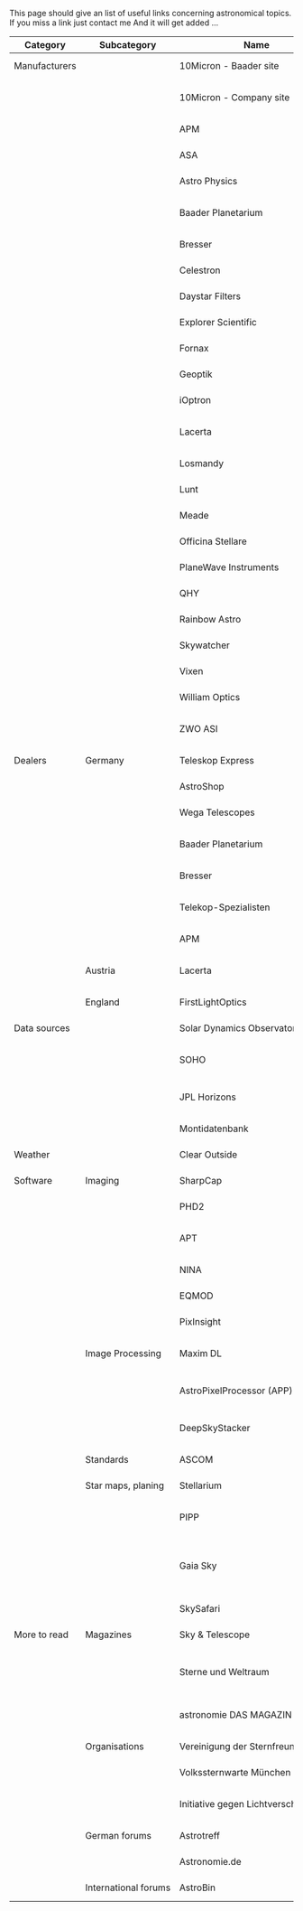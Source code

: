This page should give an list of useful links concerning astronomical topics.
If you miss a link just contact me And it will get added ...

|Category              |Subcategory                 |Name                                            |Description                                                                                                 |Link                                                                                                                        |
|----------------------|----------------------------|------------------------------------------------|------------------------------------------------------------------------------------------------------------|----------------------------------------------------------------------------------------------------------------------------|
|Manufacturers         |                            |10Micron&nbsp;-&nbsp;Baader&nbsp;site           |Telescope&nbsp;mounts                                                                                       |[https://10micron.de/en](https://10micron.de/en){:target="_blank"}                                                          |
|                      |                            |10Micron&nbsp;-&nbsp;Company&nbsp;site          |Telescope&nbsp;mounts                                                                                       |[https://www.10micron.eu/en/homepage](https://www.10micron.eu/en/homepage){:target="_blank"}                                |
|                      |                            |APM                                             |Telescopes&nbsp;and&nbsp;mounts                                                                             |[https://www.apm-telescopes.de](https://www.apm-telescopes.de){:target="_blank"}                                            |
|                      |                            |ASA                                             |Telescopes&nbsp;and&nbsp;mounts                                                                             |[https://www.astrosysteme.com](https://www.astrosysteme.com){:target="_blank"}                                              |
|                      |                            |Astro&nbsp;Physics                              |Telescopes&nbsp;and&nbsp;mounts                                                                             |[https://www.astro-physics.com](https://www.astro-physics.com){:target="_blank"}                                            |
|                      |                            |Baader&nbsp;Planetarium                         |Sky&nbsp;domes,&nbsp;filters,&nbsp;complete&nbsp;observatories                                              |[https://www.baader-planetarium.com](https://www.baader-planetarium.com){:target="_blank"}                                  |
|                      |                            |Bresser                                         |Telescopes                                                                                                  |[https://www.bresser.de/startseite](https://www.bresser.de/startseite){:target="_blank"}                                    |
|                      |                            |Celestron                                       |Telescopes                                                                                                  |[https://www.celestron.com](https://www.celestron.com){:target="_blank"}                                                    |
|                      |                            |Daystar&nbsp;Filters                            |Solar&nbsp;observation&nbsp;filters                                                                         |[https://www.daystarfilters.com](https://www.daystarfilters.com){:target="_blank"}                                          |
|                      |                            |Explorer&nbsp;Scientific                        |Telescopes,&nbsp;Eyepieces                                                                                  |[https://explorescientificusa.com](https://explorescientificusa.com){:target="_blank"}                                      |
|                      |                            |Fornax                                          |Mounts                                                                                                      |[https://fornaxmounts.com](https://fornaxmounts.com){:target="_blank"}                                                      |
|                      |                            |Geoptik                                         |Cases,&nbsp;mount&nbsp;accesories,&nbsp;and&nbsp;more                                                       |[https://www.geoptik.com](https://www.geoptik.com){:target="_blank"}                                                        |
|                      |                            |iOptron                                         |Mounts,&nbsp;solar&nbsp;telescopes                                                                          |[https://www.ioptron.com](https://www.ioptron.com){:target="_blank"}                                                        |
|                      |                            |Lacerta                                         |Telescopes,&nbsp;MGEN3&nbsp;guider                                                                          |[https://lacerta-optics.com/index.php](https://lacerta-optics.com/index.php){:target="_blank"}                              |
|                      |                            |Losmandy                                        |Mounts,&nbsp;Dovetails                                                                                      |[http://www.losmandy.com](http://www.losmandy.com){:target="_blank"}                                                        |
|                      |                            |Lunt                                            |Solar&nbsp;telescopes                                                                                       |[https://luntsolarsystems.com](https://luntsolarsystems.com){:target="_blank"}                                              |
|                      |                            |Meade                                           |Telescopes,&nbsp;Eyepieces                                                                                  |[https://www.meade.com](https://www.meade.com){:target="_blank"}                                                            |
|                      |                            |Officina&nbsp;Stellare                          |Telescopes                                                                                                  |[https://www.officinastellare.com](https://www.officinastellare.com){:target="_blank"}                                      |
|                      |                            |PlaneWave&nbsp;Instruments                      |Telescopes&nbsp;and&nbsp;mounts                                                                             |[https://www.planewave.eu](https://www.planewave.eu){:target="_blank"}                                                      |
|                      |                            |QHY                                             |Cameras,&nbsp;Filterwheels                                                                                  |[https://www.qhyccd.com](https://www.qhyccd.com){:target="_blank"}                                                          |
|                      |                            |Rainbow&nbsp;Astro                              |Mounts                                                                                                      |[https://www.rainbowastro.com](https://www.rainbowastro.com){:target="_blank"}                                              |
|                      |                            |Skywatcher                                      |Telescopes&nbsp;and&nbsp;mounts                                                                             |[https://skywatcher.com](https://skywatcher.com){:target="_blank"}                                                          |
|                      |                            |Vixen                                           |Telescopes                                                                                                  |[https://global.vixen.co.jp/en](https://global.vixen.co.jp/en){:target="_blank"}                                            |
|                      |                            |William&nbsp;Optics                             |Telescopes                                                                                                  |[https://williamoptics.com](https://williamoptics.com){:target="_blank"}                                                    |
|                      |                            |ZWO&nbsp;ASI                                    |Cameras,&nbsp;Filterwheels,&nbsp;Guiding&nbsp;Solutions                                                     |[https://astronomy-imaging-camera.com](https://astronomy-imaging-camera.com){:target="_blank"}                              |
|Dealers               |Germany                     |Teleskop&nbsp;Express                           |Big&nbsp;german&nbsp;astro&nbsp;dealer&nbsp;near&nbsp;munich                                                |[https://www.teleskop-express.de](https://www.teleskop-express.de){:target="_blank"}                                        |
|                      |                            |AstroShop                                       |Big&nbsp;german&nbsp;astro&nbsp;dealer&nbsp;in&nbsp;bavaria                                                 |[https://www.astroshop.de](https://www.astroshop.de){:target="_blank"}                                                      |
|                      |                            |Wega&nbsp;Telescopes                            |German&nbsp;dealer&nbsp;near&nbsp;munich                                                                    |[https://www.wega-telescopes.de](https://www.wega-telescopes.de){:target="_blank"}                                          |
|                      |                            |Baader&nbsp;Planetarium                         |Own&nbsp;products,&nbsp;10Micron,&nbsp;PWI,&nbsp;and&nbsp;others                                            |[https://www.baader-planetarium.com](https://www.baader-planetarium.com){:target="_blank"}                                  |
|                      |                            |Bresser                                         |Own&nbsp;products&nbsp;and&nbsp;other&nbsp;brands                                                           |[https://www.bresser.de/startseite](https://www.bresser.de/startseite){:target="_blank"}                                    |
|                      |                            |Telekop-Spezialisten                            |German&nbsp;dealer&nbsp;(Karl&nbsp;Kloss)&nbsp;near&nbsp;munich                                             |[https://www.teleskop-spezialisten.de](https://www.teleskop-spezialisten.de){:target="_blank"}                              |
|                      |                            |APM                                             |German&nbsp;dealer                                                                                          |[https://www.apm-telescopes.de](https://www.apm-telescopes.de){:target="_blank"}                                            |
|                      |Austria                     |Lacerta                                         |Own&nbsp;products&nbsp;and&nbsp;other&nbsp;brands                                                           |[https://lacerta-optics.com/index.php](https://lacerta-optics.com/index.php){:target="_blank"}                              |
|                      |England                     |FirstLightOptics                                |English&nbsp;astro&nbsp;dealer                                                                              |[https://www.firstlightoptics.com](https://www.firstlightoptics.com){:target="_blank"}                                      |
|Data&nbsp;sources     |                            |Solar&nbsp;Dynamics&nbsp;Observatory            |Sat&nbsp;images&nbsp;of&nbsp;the&nbsp;sun&nbsp;in&nbsp;multiple&nbsp;wavelengths                            |[https://sdo.gsfc.nasa.gov](https://sdo.gsfc.nasa.gov){:target="_blank"}                                                    |
|                      |                            |SOHO                                            |Sat&nbsp;images&nbsp;of&nbsp;the&nbsp;SOHO&nbsp;satellite                                                   |[https://sohowww.nascom.nasa.gov](https://sohowww.nascom.nasa.gov){:target="_blank"}                                        |
|                      |                            |JPL&nbsp;Horizons                               |Get&nbsp;precise&nbsp;orbit&nbsp;parameters&nbsp;of&nbsp;planets,&nbsp;sats,&nbsp;…                         |[https://ssd.jpl.nasa.gov/horizons_batch.cgi](https://ssd.jpl.nasa.gov/horizons_batch.cgi){:target="_blank"}                |
|                      |                            |Montidatenbank                                  |(German)&nbsp;site&nbsp;with&nbsp;data&nbsp;for&nbsp;a&nbsp;lot&nbsp;of&nbsp;mounts                         |[https://www.montidatenbank.de](https://www.montidatenbank.de){:target="_blank"}                                            |
|Weather               |                            |Clear&nbsp;Outside                              |Astro&nbsp;Weather&nbsp;forecast                                                                            |[https://clearoutside.com](https://clearoutside.com){:target="_blank"}                                                      |
|Software              |Imaging                     |SharpCap                                        |Astro&nbsp;imaging&nbsp;software                                                                            |[https://www.sharpcap.co.uk](https://www.sharpcap.co.uk){:target="_blank"}                                                  |
|                      |                            |PHD2                                            |Free&nbsp;guiding&nbsp;software&nbsp;for&nbsp;astro&nbsp;mounts                                             |[https://openphdguiding.org](https://openphdguiding.org){:target="_blank"}                                                  |
|                      |                            |APT                                             |Software&nbsp;to&nbsp;guide,&nbsp;image,&nbsp;focus,&nbsp;…                                                 |[http://phobal.de/photo/blog/technical/software/APT](http://phobal.de/photo/blog/technical/software/APT){:target="_blank"}  |
|                      |                            |NINA                                            |Software&nbsp;to&nbsp;guide,&nbsp;image,&nbsp;focus,&nbsp;…                                                 |[https://nighttime-imaging.eu](https://nighttime-imaging.eu){:target="_blank"}                                              |
|                      |                            |EQMOD                                           |Free&nbsp;software&nbsp;to&nbsp;control&nbsp;your&nbsp;EQ&nbsp;mount                                        |[http://eq-mod.sourceforge.net](http://eq-mod.sourceforge.net){:target="_blank"}                                            |
|                      |                            |PixInsight                                      |Astro&nbsp;image&nbsp;processing&nbsp;software                                                              |[https://pixinsight.com](https://pixinsight.com){:target="_blank"}                                                          |
|                      |Image&nbsp;Processing       |Maxim&nbsp;DL                                   |Astro&nbsp;image&nbsp;processing&nbsp;software                                                              |[https://diffractionlimited.com/product/maxim-dl](https://diffractionlimited.com/product/maxim-dl){:target="_blank"}        |
|                      |                            |AstroPixelProcessor&nbsp;(APP)                  |Astro&nbsp;image&nbsp;processing&nbsp;software                                                              |[https://www.astropixelprocessor.com](https://www.astropixelprocessor.com){:target="_blank"}                                |
|                      |                            |DeepSkyStacker                                  |Free&nbsp;astro&nbsp;image&nbsp;processing&nbsp;software                                                    |[http://deepskystacker.free.fr/german](http://deepskystacker.free.fr/german){:target="_blank"}                              |
|                      |Standards                   |ASCOM                                           |Universal&nbsp;Standard&nbsp;for&nbsp;Astronomy                                                             |[https://ascom-standards.org](https://ascom-standards.org){:target="_blank"}                                                |
|                      |Star&nbsp;maps,&nbsp;planing|Stellarium                                      |Free&nbsp;open&nbsp;source&nbsp;planetarium                                                                 |[https://stellarium.org/de](https://stellarium.org/de){:target="_blank"}                                                    |
|                      |                            |PIPP                                            |Free&nbsp;Planetary&nbsp;Imaging&nbsp;PreProcessor                                                          |[https://sites.google.com/site/astropipp](https://sites.google.com/site/astropipp){:target="_blank"}                        |
|                      |                            |Gaia&nbsp;Sky                                   |3D&nbsp;display&nbsp;and&nbsp;simulation&nbsp;of&nbsp;the&nbsp;GAIA&nbsp;data                               |[https://zah.uni-heidelberg.de/gaia/outreach/gaiasky](https://zah.uni-heidelberg.de/gaia/outreach/gaiasky){:target="_blank"}|
|                      |                            |SkySafari                                       |iOS&nbsp;planetarium&nbsp;software                                                                          |[https://skysafariastronomy.com](https://skysafariastronomy.com){:target="_blank"}                                          |
|More&nbsp;to&nbsp;read|Magazines                   |Sky&nbsp;&&nbsp;Telescope                       |Biggest&nbsp;US&nbsp;magazine                                                                               |[https://skyandtelescope.org](https://skyandtelescope.org){:target="_blank"}                                                |
|                      |                            |Sterne&nbsp;und&nbsp;Weltraum                   |Part&nbsp;of&nbsp;the&nbsp;Spektrum&nbsp;publishing&nbsp;group                                              |[https://www.spektrum.de/magazin/sterne-und-weltraum](https://www.spektrum.de/magazin/sterne-und-weltraum){:target="_blank"}|
|                      |                            |astronomie&nbsp;DAS&nbsp;MAGAZIN                |German&nbsp;magazine                                                                                        |[https://www.astronomie-magazin.com](https://www.astronomie-magazin.com){:target="_blank"}                                  |
|                      |Organisations               |Vereinigung&nbsp;der&nbsp;Sternfreunde&nbsp;e.V.|VdS&nbsp;-&nbsp;Größte&nbsp;Verein&nbsp;von&nbsp;Amateur-Astronomen&nbsp;im&nbsp;deutschsprachigen&nbsp;Raum|[https://sternfreunde.de](https://sternfreunde.de){:target="_blank"}                                                        |
|                      |                            |Volkssternwarte&nbsp;München                    |Planetarium&nbsp;and&nbsp;public&nbsp;observatory&nbsp;in&nbsp;Munich                                       |[https://sternwarte-muenchen.de](https://sternwarte-muenchen.de){:target="_blank"}                                          |
|                      |                            |Initiative&nbsp;gegen&nbsp;Lichtverschmutzung   |Working&nbsp;group&nbsp;of&nbsp;the&nbsp;VdS&nbsp;for&nbsp;a&nbsp;dark&nbsp;night&nbsp;sky                  |[http://www.lichtverschmutzung.de](http://www.lichtverschmutzung.de){:target="_blank"}                                      |
|                      |German&nbsp;forums          |Astrotreff                                      |Forum&nbsp;for&nbsp;discussion,&nbsp;images&nbsp;and&nbsp;used&nbsp;stuff&nbsp;market                       |[https://www.astrotreff.de](https://www.astrotreff.de){:target="_blank"}                                                    |
|                      |                            |Astronomie.de                                   |Forum&nbsp;for&nbsp;discussion,&nbsp;images&nbsp;and&nbsp;used&nbsp;stuff&nbsp;market                       |[https://forum.astronomie.de](https://forum.astronomie.de){:target="_blank"}                                                |
|                      |International&nbsp;forums   |AstroBin                                        |Image&nbsp;forum,&nbsp;Great&nbsp;Amateur&nbsp;Images                                                       |[https://www.astrobin.com](https://www.astrobin.com){:target="_blank"}                                                      |
